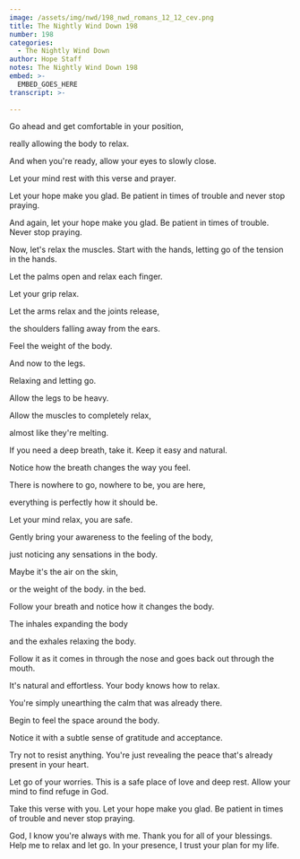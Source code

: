 ```yaml
---
image: /assets/img/nwd/198_nwd_romans_12_12_cev.png
title: The Nightly Wind Down 198
number: 198
categories:
  - The Nightly Wind Down
author: Hope Staff
notes: The Nightly Wind Down 198
embed: >-
  EMBED_GOES_HERE
transcript: >-
  
---
```

Go ahead and get comfortable in your position,

really allowing the body to relax.

And when you're ready, allow your eyes to slowly close.

Let your mind rest with this verse and prayer.

Let your hope make you glad. Be patient in times of trouble and never stop praying.

And again, let your hope make you glad. Be patient in times of trouble. Never stop praying.

Now, let's relax the muscles. Start with the hands, letting go of the tension in the hands.

Let the palms open and relax each finger.

Let your grip relax.

Let the arms relax and the joints release,

the shoulders falling away from the ears.

Feel the weight of the body.

And now to the legs.

Relaxing and letting go.

Allow the legs to be heavy.

Allow the muscles to completely relax,

almost like they're melting.

If you need a deep breath, take it. Keep it easy and natural.

Notice how the breath changes the way you feel.

There is nowhere to go, nowhere to be, you are here,

everything is perfectly how it should be.

Let your mind relax, you are safe.

Gently bring your awareness to the feeling of the body,

just noticing any sensations in the body.

Maybe it's the air on the skin,

or the weight of the body. in the bed.

Follow your breath and notice how it changes the body.

The inhales expanding the body

and the exhales relaxing the body.

Follow it as it comes in through the nose and goes back out through the mouth.

It's natural and effortless. Your body knows how to relax.

You're simply unearthing the calm that was already there.

Begin to feel the space around the body.

Notice it with a subtle sense of gratitude and acceptance.

Try not to resist anything. You're just revealing the peace that's already present in your heart.

Let go of your worries. This is a safe place of love and deep rest. Allow your mind to find refuge in God.

Take this verse with you. Let your hope make you glad. Be patient in times of trouble and never stop praying.

God, I know you're always with me. Thank you for all of your blessings. Help me to relax and let go. In your presence, I trust your plan for my life.

